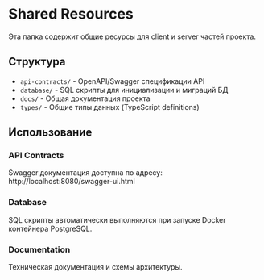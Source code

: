 # Shared Resources

Эта папка содержит общие ресурсы для client и server частей проекта.

## Структура

- `api-contracts/` - OpenAPI/Swagger спецификации API
- `database/` - SQL скрипты для инициализации и миграций БД
- `docs/` - Общая документация проекта
- `types/` - Общие типы данных (TypeScript definitions)

## Использование

### API Contracts
Swagger документация доступна по адресу: http://localhost:8080/swagger-ui.html

### Database
SQL скрипты автоматически выполняются при запуске Docker контейнера PostgreSQL.

### Documentation
Техническая документация и схемы архитектуры.
